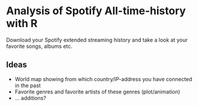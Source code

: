 # Analysis of Spotify All-time-history with R

Download your Spotify extended streaming history and take a look at your favorite songs, albums etc.

## Ideas

+ World map showing from which country/IP-address you have connected in the past
+ Favorite genres and favorite artists of these genres (plot/animation)
+ ... additions?